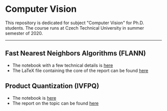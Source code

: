 # Computer Vision

This repository is dedicated for subject "Computer Vision" for Ph.D. students. The course runs at Czech Technical University in summer semester of 2020.

___

## Fast Nearest Neighbors Algorithms (FLANN)

  * The notebook with a few technical details is [here](./flann.ipynb)
  * The LaTeX file containing the core of the report can be found [here](./reports/Topics/flann.tex)
  
## Product Quantization (IVFPQ)

  * The notebook is [here](./product_quantization.ipynb)
  * The report on the topic can be found [here](./reports/report.pdf)
